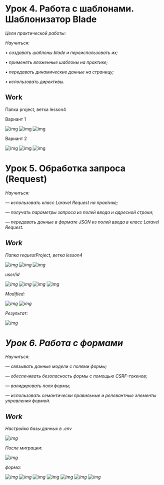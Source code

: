 # Урок 4. Работа с шаблонами. Шаблонизатор Blade #
<i> Цели практической работы:

Научиться:

• создавать шаблоны blade и переиспользовать их;

• применять вложенные шаблоны на практике;

• передавать динамические данные на страницу;

• использовать директивы.
</i>

## Work ##

Папка project, ветка lesson4

Вариант 1

![img](pic/4-1.jpeg)
![img](pic/4-2.jpeg)
![img](pic/4-3.jpeg)

Вариант 2

![img](pic/4-4.jpeg)
![img](pic/4-5.jpeg)
![img](pic/4-6.jpeg)

# Урок 5. Обработка запроса (Request) #
<i>Научиться:

— использовать класс Laravel Request на практике;

— получать параметры запроса из полей ввода и адресной строки;

— передавать данные в формате JSON из полей ввода в класс Laravel Request.

## Work ##
Папка requestProject, ветка lesson4

![img](pic/pic5-1.png)
![img](pic/pic5-2.png)
![img](pic/pic5-3.png)

user/id

![img](pic/pic5-4.png)
![img](pic/pic5-5.png)
![img](pic/pic5-6.png)
![img](pic/pic5-1.jpg)

Modified:

![img](pic/pic5-2.jpg)
![img](pic/pic5-3.jpg)

Результат:

![img](pic/5-1.gif)

# Урок 6. Работа с формами  #

<i>Научиться:

— связывать данные модели с полями формы;

— обеспечивать безопасность формы с помощью CSRF-токенов;

— валидировать поля формы;

— использовать семантически правильные и релевантные элементы управления формой.</i>

## Work ##

Настройка базы данных в .env

![img](pic/less6-1.png)

После миграции:

![img](pic/less6-2.png)

форма:

![img](pic/less6-3.png)
![img](pic/less6-4.png)
![img](pic/less6-5.png)
![img](pic/less6-6.png)
![img](pic/less6-7.png)
![img](pic/less6-8.png)
![img](pic/less6-9.png)
